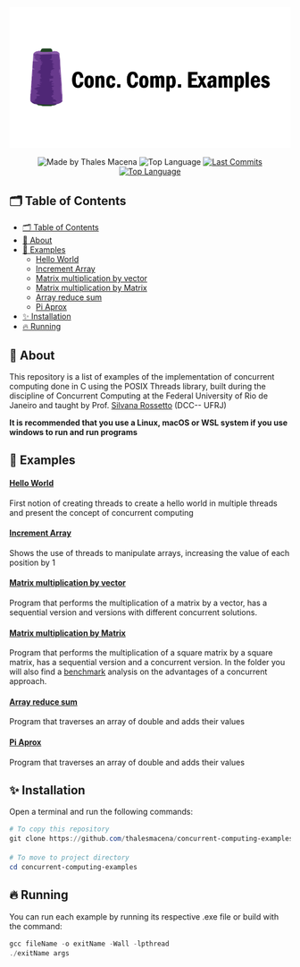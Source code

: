 <div align="center">
  <br />
  <img src=".github/banner.png" width="546" alt="Conc. Comp. Examples" />
  <br />
  <p>
    <img src="https://img.shields.io/badge/made%20by-Thales%20Macena-2D325E?labelColor=F0DB4F&style=for-the-badge&logo=visual-studio-code&logoColor=2D325E" alt="Made by Thales Macena">
    <img alt="Top Language" src="https://img.shields.io/github/languages/top/thalesmacena/concurrent-computing-examples?color=2D325E&labelColor=F0DB4F&style=for-the-badge&logo=c&logoColor=2D325E">
    <a href="https://github.com/thalesmacena/concurrent-computing-examples/commits/master">
      <img alt="Last Commits" src="https://img.shields.io/github/last-commit/thalesmacena/concurrent-computing-examples?color=2D325E&labelColor=F0DB4F&style=for-the-badge&logo=github&logoColor=2D325E">
    </a>
    <a href="https://github.com/thalesmacena/concurrent-computing-examples/issues"><img alt="Top Language" src="https://img.shields.io/github/issues-raw/thalesmacena/concurrent-computing-examples?color=2D325E&labelColor=F0DB4F&style=for-the-badge&logo=github&logoColor=2D325E"></a>
  </p>
</div>

## 🗂 Table of Contents
- [🗂 Table of Contents](#-table-of-contents)
- [📑 About](#-about)
- [🧩 Examples](#-examples)
    - [Hello World](#hello-world)
    - [Increment Array](#increment-array)
    - [Matrix multiplication by vector](#matrix-multiplication-by-vector)
    - [Matrix multiplication by Matrix](#matrix-multiplication-by-matrix)
    - [Array reduce sum](#array-reduce-sum)
    - [Pi Aprox](#pi-aprox)
- [✨ Installation](#-installation)
- [🔥 Running](#-running)
  
  
## 📑 About

This repository is a list of examples of the implementation of concurrent computing done in C using the POSIX Threads library, built during the discipline of Concurrent Computing at the Federal University of Rio de Janeiro and taught by Prof. [Silvana Rossetto](https://dcc.ufrj.br/~silvana/) (DCC-- UFRJ)

**It is recommended that you use a Linux, macOS or WSL system if you use windows to run and run programs**

## 🧩 Examples

#### [Hello World](https://github.com/thalesmacena/concurrent-computing-examples/tree/main/src/examples/helloWorld)
First notion of creating threads to create a hello world in multiple threads and present the concept of concurrent computing

#### [Increment Array](https://github.com/thalesmacena/concurrent-computing-examples/tree/main/src/examples/incrementArray)
Shows the use of threads to manipulate arrays, increasing the value of each position by 1

#### [Matrix multiplication by vector](https://github.com/thalesmacena/concurrent-computing-examples/tree/main/src/examples/matrixVector)
Program that performs the multiplication of a matrix by a vector, has a sequential version and versions with different concurrent solutions.

#### [Matrix multiplication by Matrix](https://github.com/thalesmacena/concurrent-computing-examples/tree/main/src/examples/matrixMultiplication)
Program that performs the multiplication of a square matrix by a square matrix, has a sequential version and a concurrent version. In the folder you will also find a [benchmark](https://github.com/thalesmacena/concurrent-computing-examples/blob/main/src/examples/matrixMultiplication/benchmark.md) analysis on the advantages of a concurrent approach.

#### [Array reduce sum](https://github.com/thalesmacena/concurrent-computing-examples/tree/main/src/examples/arrayReduce)
Program that traverses an array of double and adds their values

#### [Pi Aprox](https://github.com/thalesmacena/concurrent-computing-examples/tree/main/src/examples/piAprox)
Program that traverses an array of double and adds their values

## ✨ Installation
Open a terminal and run the following commands:

```PowerShell
# To copy this repository
git clone https://github.com/thalesmacena/concurrent-computing-examples.git

# To move to project directory
cd concurrent-computing-examples
```

## 🔥 Running
You can run each example by running its respective .exe file or build with the command:

```Powershell
gcc fileName -o exitName -Wall -lpthread
./exitName args
```
